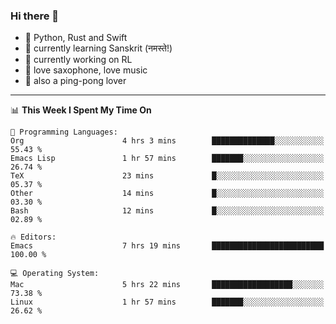 ### Hi there 👋

- 📙 Python, Rust and Swift
- 🌱 currently learning Sanskrit (नमस्ते!)
- 🔭 currently working on RL
- 🎷 love saxophone, love music
- 🏓 also a ping-pong lover

<!--
**ZiqinGong/ZiqinGong** is a ✨ _special_ ✨ repository because its `README.md` (this file) appears on your GitHub profile.

Here are some ideas to get you started:

- 🔭 I’m currently working on ...
- 🌱 I’m currently learning ...
- 👯 I’m looking to collaborate on ...
- 🤔 I’m looking for help with ...
- 💬 Ask me about ...
- 📫 gongzq0301@sjtu.edu.cn
- 😄 Pronouns: ...
- ⚡ Fun fact: ...
-->

---

<!--START_SECTION:waka-->
📊 **This Week I Spent My Time On** 

```text
💬 Programming Languages: 
Org                      4 hrs 3 mins        ██████████████░░░░░░░░░░░   55.43 % 
Emacs Lisp               1 hr 57 mins        ███████░░░░░░░░░░░░░░░░░░   26.74 % 
TeX                      23 mins             █░░░░░░░░░░░░░░░░░░░░░░░░   05.37 % 
Other                    14 mins             █░░░░░░░░░░░░░░░░░░░░░░░░   03.30 % 
Bash                     12 mins             █░░░░░░░░░░░░░░░░░░░░░░░░   02.89 % 

🔥 Editors: 
Emacs                    7 hrs 19 mins       █████████████████████████   100.00 % 

💻 Operating System: 
Mac                      5 hrs 22 mins       ██████████████████░░░░░░░   73.38 % 
Linux                    1 hr 57 mins        ███████░░░░░░░░░░░░░░░░░░   26.62 % 
```


<!--END_SECTION:waka-->
